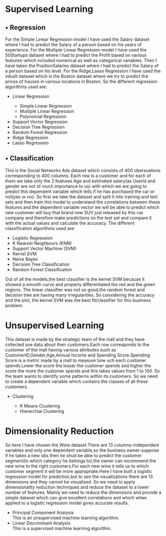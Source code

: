 # Supervised Learning
   ## • Regression
   For the Simple Linear Regression model I have used the Salary dataset where I had to predict the Salary of a person based on his years of experience. For the Multiple Linear Regression model I have used the 50Startups dataset where I had to predict the Profit based on various features-which included numerical as well as categorical variables. Then I have taken the PositionSalaries dataset where I had to predict the Salary of a person based on his level. For the Ridge,Lasso Regression I have used the inbuilt dataset which is the Boston dataset where we try to predict the prices of houses in various locations in Boston. So the different regression algorithms used are:
   <ul>
     <li>Linear Regression</li>
    <ul style="list-style-type:circle">
         <li>Simple Linear Regression</li>
         <li>Multiple Linear Regression</li>
         <li>Polynomial Regression</li>
    </ul>
     <li>Support Vector Regression</li>
     <li>Decision Tree Regression</li>
     <li>Random Forest Regression</li>
     <li>Ridge Regression</li>
     <li>Lasso Regression</li>
   </ul>
   
   ## • Classification
 This is the Social Networks Ads dataset which consists of 400 obersvations corresponding to 400 columns. Each row is a customer and for each of them we take only the 2 features Age and estimated salary(as UserId and gender are not of much importance to us) with which we are going to predict this dependent variable which tells if he has purchased the car or not(yes or no). So first we take the dataset and split it into training and test sets and then train this model to understand the correlations between these features and the dependent variable vector we will be able to predict which new customer will buy that brand new SUV just released by this car company and therefore  make predictions on the test set and compare it with the actual values and calculate the accuracy. The different classification algorithms used are:
   <ul>
    <li>Logistic Regression</li>
    <li>K Nearest Neighbours (KNN)</li>
    <li>Support Vector Machine (SVM)</li>
    <li>Kernel SVM</li>
    <li>Naive Bayes</li>
    <li>Decision Tree Classification</li>
    <li>Random Forest Classification</li>
   </ul>
 Out of all the models,the best classifier is the kernel SVM because it showed a smooth curve and properly differentiated the red and the green regions. The linear classifier was not so good,the random forest and decision tree are having many irregularities. So considering the accuracy and the plot, the kernel SVM was the best fit/classifier for this business problem.
   
# Unsupervised Learning
This dataset is made by the strategic team of the mall and they have collected soe data about their customers.Each row corresponds to the customer of the mall having various attributes such as CustomerID,Gender,Age,Annual Income and Spending Score.Spending Score is a metric made by a mall to measure how uch each customer spends.Lower the score the lesser the customer spends and higher the score the more the customer spends and this takes values from 1 to 100. So the team wants to identify some patterns within its customers. So we need to create a dependent variable which contains the classes of all these customers.
   <ul>
     <li>Clustering</li>
    <ul style="list-style-type:circle">
         <li>K Means Clustering</li>
         <li>Hierarchial Clustering</li>
   </ul>
   </ul>


# Dimensionality Reduction
So here I have chosen the Wine dataset.There are 13 columns-independent variables and only one dependent variable,so the business owner-suppose if he takes a new obs then he shud be able to predict the customer segment(to which category he belongs to),the owner can recommend the new wine to the right customers.For each new wine it tells us to which customer segment it will be more appropriate.Here I have built a logistic regression model for prediction,but to see the visualizations there are 13 dimensions and they cannot be visualized. So we need to apply dimensionality reduction techniques and reduce the dataset to a lower number of features. Mainly we need to reduce the dimensions and provide a simple dataset which can give excellent correlations and which when applied to a logistic regression model gives accurate results.
<ul>
    <li>Principal Component Analysis</li>
   This is an unsupervised machine learning algorithm.
    <li>Linear Discriminant Analysis</li>
   This is a supervised machine learning algorithm.
</ul>
